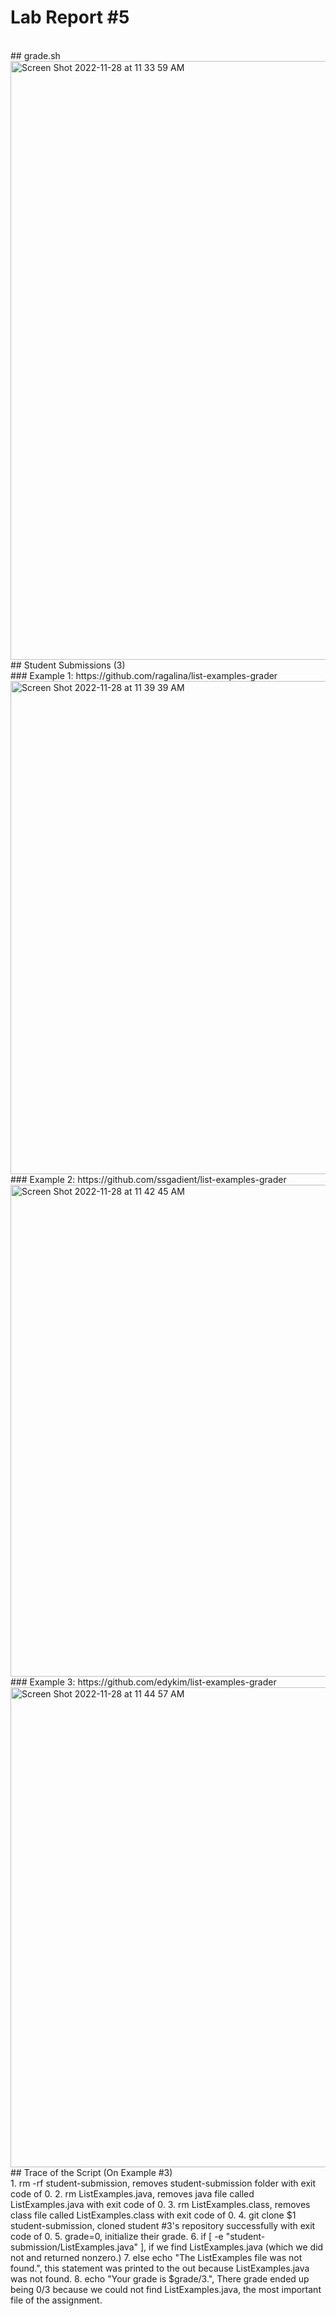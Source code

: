 # Lab Report #5 
<br>
## grade.sh
<br>
<img width="958" alt="Screen Shot 2022-11-28 at 11 33 59 AM" src="https://user-images.githubusercontent.com/78514873/204365102-d8891a83-2cdf-47a1-a35b-55b3f0c0c924.png">

<br>
## Student Submissions (3)
<br>
### Example 1: https://github.com/ragalina/list-examples-grader
<br>
<img width="789" alt="Screen Shot 2022-11-28 at 11 39 39 AM" src="https://user-images.githubusercontent.com/78514873/204366208-e5936894-aa97-4c01-aab2-89994a453ae7.png">
<br>
### Example 2: https://github.com/ssgadient/list-examples-grader
<br>
<img width="787" alt="Screen Shot 2022-11-28 at 11 42 45 AM" src="https://user-images.githubusercontent.com/78514873/204366735-c9da5c4d-6101-4e15-9ffc-1e68eb6d2a9a.png">

<br>
### Example 3: https://github.com/edykim/list-examples-grader
<br>
<img width="768" alt="Screen Shot 2022-11-28 at 11 44 57 AM" src="https://user-images.githubusercontent.com/78514873/204366982-981f99d4-5fc3-411b-9067-e5f7df1137d8.png">

<br>
## Trace of the Script (On Example #3)
<br>
1. rm -rf student-submission, removes student-submission folder with exit code of 0.
2. rm ListExamples.java, removes java file called ListExamples.java with exit code of 0.
3. rm ListExamples.class, removes class file called ListExamples.class with exit code of 0.
4. git clone $1 student-submission, cloned student #3's repository successfully with exit code of 0.
5. grade=0, initialize their grade.
6. if [ -e "student-submission/ListExamples.java" ], if we find ListExamples.java (which we did not and returned nonzero.)
7. else echo "The ListExamples file was not found.", this statement was printed to the out because ListExamples.java was not found.
8. echo "Your grade is $grade/3.", There grade ended up being 0/3 because we could not find ListExamples.java, the most important file of the assignment.
<br>
